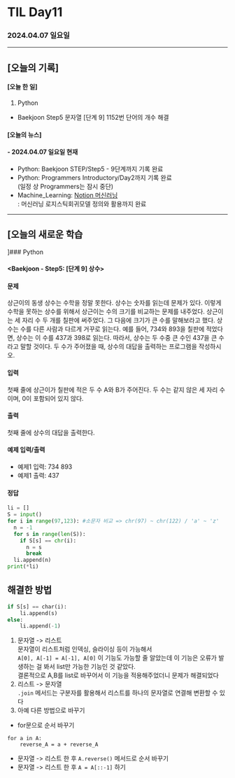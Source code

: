 # TIL Day11
### 2024.04.07 일요일

---

## [오늘의 기록]

#### [오늘 한 일]
1. Python
- Baekjoon Step5 문자열 [단계 9] 1152번 단어의 개수 해결

#### [오늘의 뉴스]

#### - 2024.04.07 일요일 현재
- Python: Baekjoon STEP/Step5 - 9단계까지 기록 완료
- Python: Programmers Introductory/Day2까지 기록 완료  
(일정 상 Programmers는 잠시 중단)
- Machine_Learning: [Notion 머신러닝](https://handsome-umbrella-c52.notion.site/a887c58b105a44d287c8f5d045e56f4e?pvs=4)  
: 머신러닝 로지스틱회귀모델 정의와 활용까지 완료

---
## [오늘의 새로운 학습
]### Python
#### <Baekjoon - Step5: [단계 9] 상수>
#### 문제  
상근이의 동생 상수는 수학을 정말 못한다. 상수는 숫자를 읽는데 문제가 있다. 이렇게 수학을 못하는 상수를 위해서 상근이는 수의 크기를 비교하는 문제를 내주었다. 상근이는 세 자리 수 두 개를 칠판에 써주었다. 그 다음에 크기가 큰 수를 말해보라고 했다.
상수는 수를 다른 사람과 다르게 거꾸로 읽는다. 예를 들어, 734와 893을 칠판에 적었다면, 상수는 이 수를 437과 398로 읽는다. 따라서, 상수는 두 수중 큰 수인 437을 큰 수라고 말할 것이다.
두 수가 주어졌을 때, 상수의 대답을 출력하는 프로그램을 작성하시오.

#### 입력
첫째 줄에 상근이가 칠판에 적은 두 수 A와 B가 주어진다. 두 수는 같지 않은 세 자리 수이며, 0이 포함되어 있지 않다.

#### 출력
첫째 줄에 상수의 대답을 출력한다.

#### 예제 입력/출력
- 예제1 입력: 734 893
- 예제1 출력: 437

#### 정답
```python
li = []
S = input()
for i in range(97,123): #소문자 비교 => chr(97) ~ chr(122) / 'a' ~ 'z'
  n = -1
  for s in range(len(S)):
    if S[s] == chr(i):
      n = s
      break
  li.append(n)
print(*li)
```
## 해결한 방법
```python
if S[s] == char(i):
    li.append(s)
else:
    li.append(-1)
```
1. 문자열 -> 리스트  
문자열이 리스트처럼 인덱싱, 슬라이싱 등이 가능해서  
`A[0], A[-1] = A[-1], A[0]` 이 기능도 가능할 줄 알았는데 이 기능은 오류가 발생하는 걸 봐서 list만 가능한 기능인 것 같았다.  
결론적으로 A,B를 list로 바꾸어서 이 기능을 적용해주었더니 문제가 해결되었다
2. 리스트 -> 문자열  
`.join` 메서드는 구분자를 활용해서 리스트를 하나의 문자열로 연결해 변환할 수 있다
3. 아예 다른 방법으로 바꾸기
- for문으로 순서 바꾸기
```
for a in A:
    reverse_A = a + reverse_A
```
- 문자열 -> 리스트 한 후 `A.reverse()` 메서드로 순서 바꾸기
- 문자열 -> 리스트 한 후 `A = A[::-1]` 하기
